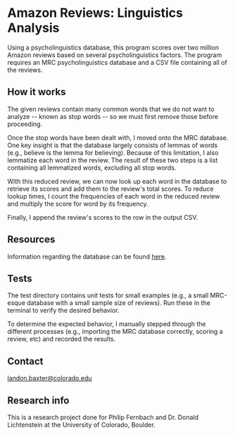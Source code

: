 # Amazon Reviews: Linguistics Analysis
Using a psycholinguistics database, this program scores over two million Amazon reviews based on several psycholinguistics factors. The program requires an MRC psycholinguistics database and a CSV file containing all of the reviews. 

## How it works
The given reviews contain many common words that we do not want to analyze -- known as stop words -- so we must first remove those before proceeding. 

Once the stop words have been dealt with, I moved onto the MRC database. One key insight is that the database largely consists of lemmas of words (e.g., believe is the lemma for believing). Because of this limitation, I also lemmatize each word in the review. The result of these two steps is a list containing all lemmatized words, excluding all stop words. 

With this reduced review, we can now look up each word in the database to retrieve its scores and add them to the review's total scores. To reduce lookup times, I count the frequencies of each word in the reduced review and multiply the score for word by its frequency. 

Finally, I append the review's scores to the row in the output CSV. 

## Resources
Information regarding the database can be found [here](http://websites.psychology.uwa.edu.au/school/MRCDatabase/uwa_mrc.htm).

## Tests
The test directory contains unit tests for small examples (e.g., a small MRC-esque database with a small sample size of reviews). Run these in the terminal to verify the desired behavior.

To determine the expected behavior, I manually stepped through the different processes (e.g., importing the MRC database correctly, scoring a review, etc) and recorded the results.

## Contact
landon.baxter@colorado.edu

## Research info
This is a research project done for Philip Fernbach and Dr. Donald Lichtenstein at the University of Colorado, Boulder.
